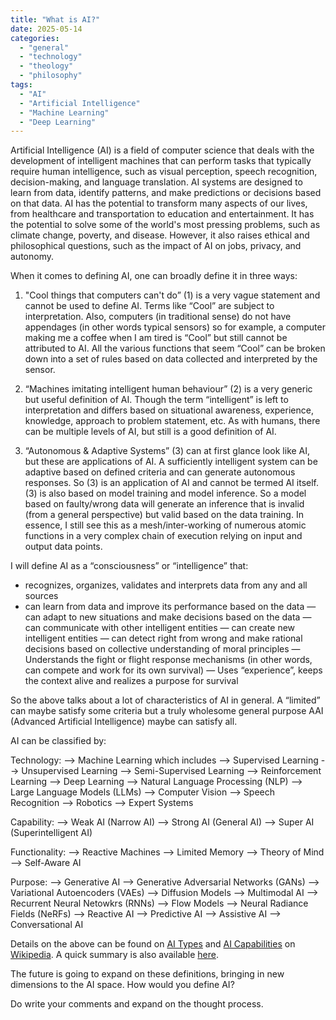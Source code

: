 ```yaml
---
title: "What is AI?"
date: 2025-05-14
categories: 
  - "general"
  - "technology"
  - "theology"
  - "philosophy"
tags: 
  - "AI"
  - "Artificial Intelligence"
  - "Machine Learning"
  - "Deep Learning"
---
```


Artificial Intelligence (AI) is a field of computer science that deals with the development of intelligent machines that can perform tasks that typically require human intelligence, such as visual perception, speech recognition, decision-making, and language translation. AI systems are designed to learn from data, identify patterns, and make predictions or decisions based on that data. AI has the potential to transform many aspects of our lives, from healthcare and transportation to education and entertainment. It has the potential to solve some of the world's most pressing problems, such as climate change, poverty, and disease. However, it also raises ethical and philosophical questions, such as the impact of AI on jobs, privacy, and autonomy.

When it comes to defining AI, one can broadly define it in three ways:

1. "Cool things that computers can't do” (1) is a very vague statement and cannot be used to define AI. Terms like “Cool” are subject to interpretation. Also, computers (in traditional sense) do not have appendages (in other words typical sensors) so for example, a computer making me a coffee when I am tired is “Cool” but still cannot be attributed to AI. All the various functions that seem “Cool” can be broken down into a set of rules based on data collected and interpreted by the sensor.

2. “Machines imitating intelligent human behaviour” (2) is a very generic but useful definition of AI. Though the term “intelligent” is left to interpretation and differs based on situational awareness, experience, knowledge, approach to problem statement, etc. As with humans, there can be multiple levels of AI, but still is a good definition of AI.

3. “Autonomous & Adaptive Systems” (3) can at first glance look like AI, but these are applications of AI. A sufficiently intelligent system can be adaptive based on defined criteria and can generate autonomous responses. So (3) is an application of AI and cannot be termed AI itself. (3) is also based on model training and model inference. So a model based on faulty/wrong data will generate an inference that is invalid (from a general perspective) but valid based on the data training. In essence, I still see this as a mesh/inter-working of numerous atomic functions in a very complex chain of execution relying on input and output data points.

I will define AI as a “consciousness” or “intelligence” that:
- recognizes, organizes, validates and interprets data from any and all sources
- can learn from data and improve its performance based on the data
— can adapt to new situations and make decisions based on the data
— can communicate with other intelligent entities
— can create new intelligent entities
— can detect right from wrong and make rational decisions based on collective understanding of moral principles
— Understands the fight or flight response mechanisms (in other words, can compete and work for its own survival)
— Uses “experience”, keeps the context alive and realizes a purpose for survival

So the above talks about a lot of characteristics of AI in general. A “limited” can maybe satisfy some criteria but a truly wholesome general purpose AAI (Advanced Artificial Intelligence) maybe can satisfy all.

AI can be classified by:

Technology:
--> Machine Learning which includes
  --> Supervised Learning
  --> Unsupervised Learning
  --> Semi-Supervised Learning
  --> Reinforcement Learning
  --> Deep Learning
--> Natural Language Processing (NLP)
--> Large Language Models (LLMs)
--> Computer Vision
--> Speech Recognition
--> Robotics
--> Expert Systems

Capability:
--> Weak AI (Narrow AI)
--> Strong AI (General AI)
--> Super AI (Superintelligent AI)

Functionality:
--> Reactive Machines
--> Limited Memory
--> Theory of Mind
--> Self-Aware AI

Purpose:
--> Generative AI
  --> Generative Adversarial Networks (GANs)
  --> Variational Autoencoders (VAEs)
  --> Diffusion Models
  --> Multimodal AI
  --> Recurrent Neural Netowkrs (RNNs)
  --> Flow Models
  --> Neural Radiance Fields (NeRFs)
--> Reactive AI
--> Predictive AI
--> Assistive AI
--> Conversational AI

Details on the above can be found on [AI Types](https://en.wikipedia.org/wiki/Artificial_intelligence#Types_of_artificial_intelligence) and [AI Capabilities](https://en.wikipedia.org/wiki/Artificial_intelligence#Capabilities_of_artificial_intelligence) on [Wikipedia](https://en.wikipedia.org/wiki/Artificial_intelligence). A quick summary is also available [here](https://www.gosearch.ai/blog/breakdown-of-different-ai-types-and-models/).

The future is going to expand on these definitions, bringing in new dimensions to the AI space. How would you define AI?

Do write your comments and expand on the thought process.